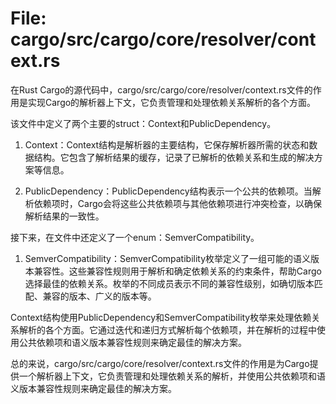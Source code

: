 # File: cargo/src/cargo/core/resolver/context.rs

在Rust Cargo的源代码中，cargo/src/cargo/core/resolver/context.rs文件的作用是实现Cargo的解析器上下文，它负责管理和处理依赖关系解析的各个方面。

该文件中定义了两个主要的struct：Context和PublicDependency。

1. Context：Context结构是解析器的主要结构，它保存解析器所需的状态和数据结构。它包含了解析结果的缓存，记录了已解析的依赖关系和生成的解决方案等信息。

2. PublicDependency：PublicDependency结构表示一个公共的依赖项。当解析依赖项时，Cargo会将这些公共依赖项与其他依赖项进行冲突检查，以确保解析结果的一致性。

接下来，在文件中还定义了一个enum：SemverCompatibility。

1. SemverCompatibility：SemverCompatibility枚举定义了一组可能的语义版本兼容性。这些兼容性规则用于解析和确定依赖关系的约束条件，帮助Cargo选择最佳的依赖关系。枚举的不同成员表示不同的兼容性级别，如确切版本匹配、兼容的版本、广义的版本等。

Context结构使用PublicDependency和SemverCompatibility枚举来处理依赖关系解析的各个方面。它通过迭代和递归方式解析每个依赖项，并在解析的过程中使用公共依赖项和语义版本兼容性规则来确定最佳的解决方案。

总的来说，cargo/src/cargo/core/resolver/context.rs文件的作用是为Cargo提供一个解析器上下文，它负责管理和处理依赖关系的解析，并使用公共依赖项和语义版本兼容性规则来确定最佳的解决方案。


